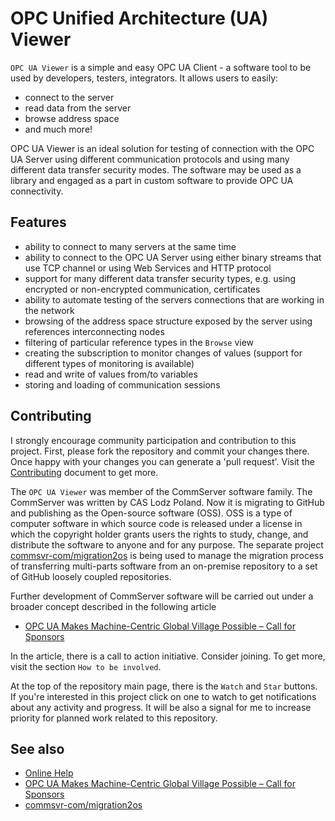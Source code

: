 # OPC Unified Architecture (UA) Viewer

`OPC UA Viewer` is a simple and easy OPC UA Client - a software tool to be used by developers, testers, integrators. It allows users to easily:

- connect to the server
- read data from the server
- browse address space
- and much more!

OPC UA Viewer is an ideal solution for testing of connection with the OPC UA Server using different communication protocols and using many different data transfer security modes. The software may be used as a library and engaged as a part in custom software to provide OPC UA connectivity.

## Features

- ability to connect to many servers at the same time
- ability to connect to the OPC UA Server using either binary streams that use TCP channel or using Web Services and HTTP protocol
- support for many different data transfer security types, e.g. using encrypted or non-encrypted communication, certificates
- ability to automate testing of the servers connections that are working in the network
- browsing of the address space structure exposed by the server using references interconnecting nodes
- filtering of particular reference types in the `Browse` view
- creating the subscription to monitor changes of values (support for different types of monitoring is available)
- read and write of values from/to variables
- storing and loading of communication sessions

## Contributing

I strongly encourage community participation and contribution to this project. First, please fork the repository and commit your changes there. Once happy with your changes you can generate a 'pull request'. Visit the [Contributing][Contributing] document to get more.

The `OPC UA Viewer` was member of the CommServer software family. The CommServer was written by CAS Lodz Poland. Now it is migrating to GitHub and publishing as the Open-source software (OSS). OSS is a type of computer software in which source code is released under a license in which the copyright holder grants users the rights to study, change, and distribute the software to anyone and for any purpose. The separate project [commsvr-com/migration2os][migration2os] is being used to manage the migration process of transferring multi-parts software from an on-premise repository to a set of GitHub loosely coupled repositories.

Further development of CommServer software will be carried out under a broader concept described in the following article

- [OPC UA Makes Machine-Centric Global Village Possible – Call for Sponsors][wordpress.sponsors]

In the article, there is a call to action initiative. Consider joining. To get more, visit the section `How to be involved`.

At the top of the repository main page, there is the `Watch` and `Star` buttons.  If you're interested in this project click on one to watch to get notifications about any activity and progress. It will be also a signal for me to increase priority for planned work related to this repository.

## See also

- [Online Help][Help]
- [OPC UA Makes Machine-Centric Global Village Possible – Call for Sponsors][wordpress.sponsors]
- [commsvr-com/migration2os][migration2os]

[Contributing]: https://github.com/mpostol/.github/blob/master/CONTRIBUTING.md
[Help]:https://commsvr-com.github.io/Documentation/Help
[wordpress.sponsors]: https://mpostol.wordpress.com/2020/01/03/opc-ua-makes-machine-centric-global-village-possible-call-for-sponsors/
[migration2os]: https://github.com/commsvr-com/migration2os
